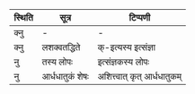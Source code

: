 | स्थिति | सूत्र | टिप्पणी |
| ----- | ------- | ------ |
| क्नु | - | - |
| क्नु | लशक्वतद्धिते | क्-इत्यस्य इत्संज्ञा |
| नु | तस्य लोपः | इत्संज्ञकस्य लोपः |
| नु | आर्धधातुकं शेषः | अशित्त्वात् कृत् आर्धधातुकम् |
